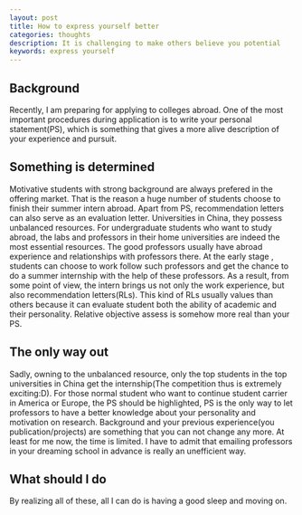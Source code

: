 ```yaml
---
layout: post
title: How to express yourself better
categories: thoughts
description: It is challenging to make others believe you potential
keywords: express yourself
---
```

## Background
Recently, I am preparing for applying to colleges abroad. One of the most important procedures during application is to write your personal statement(PS), which is something that gives a more alive description of your experience and pursuit.

## Something is determined
Motivative students with strong background are always prefered in the offering market. 
That is the reason a huge number of students choose to finish their summer intern abroad. Apart from PS, recommendation letters can also serve as an evaluation letter.
Universities in China, they possess unbalanced resources. For undergraduate students who want to study abroad, the labs and professors in their home universities are indeed the most essential resources. The good professors usually have abroad experience and relationships with professors there. At the early stage , students can choose to work follow such professors and get the chance to do a summer internship with the help of these professors.
As a result, from some point of view, the intern brings us not only the work experience, but also recommendation letters(RLs). This kind of RLs usually values than others because it can evaluate student both the ability of academic and their personality. Relative objective assess is somehow more real than your PS. 

## The only way out
Sadly, owning to the unbalanced resource, only the top students in the top universities in China get the internship(The competition thus is extremely exciting:D). For those normal student who want to continue student carrier in America or Europe, the PS should be highlighted, PS is the only way to let professors to have a better knowledge about your personality and motivation on research. 
Background and your previous experience(you publication/projects) are something that you can not change any more. At least for me now, the time is limited.
I have to admit that emailing professors in your dreaming school in advance is really an unefficient way.

## What should I do
By realizing all of these, all I can do is having a good sleep and moving on.

